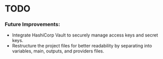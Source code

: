 # TODO
### Future Improvements:

- Integrate HashiCorp Vault to securely manage access keys and secret keys.
- Restructure the project files for better readability by separating into variables, main, outputs, and providers files.

